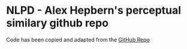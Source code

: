 # NLPD - Alex Hepbern's perceptual similary github repo

Code has been copied and adapted from the [GitHub Repo](https://github.com/alexhepburn/expert/tree/bb3ec766a7242961e9a47b399b8ab6b554c51fa6)
